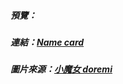 ##### 預覽：

##### 連結：[Name card](https://ellallu0903.github.io/bs_name_card-ellallu0903/HW_name_card)

##### 圖片來源：[小魔女 doremi](https://camp-fire.jp/projects/view/119479 'BOOSTER')
